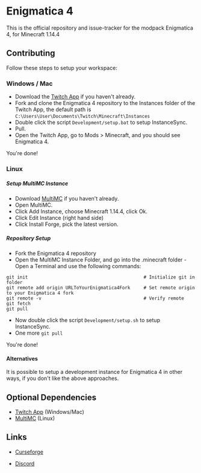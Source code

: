 # Enigmatica 4

This is the official repository and issue-tracker for the modpack Enigmatica 4, for Minecraft 1.14.4

## Contributing

Follow these steps to setup your workspace:

### Windows / Mac
* Download the [Twitch App](https://www.twitch.tv/downloads) if you haven't already.
* Fork and clone the Enigmatica 4 repository to the Instances folder of the Twitch App, the default path is `C:\Users\User\Documents\Twitch\Minecraft\Instances`
* Double click the script `Development/setup.bat` to setup InstanceSync.
* Pull.
* Open the Twitch App, go to Mods > Minecraft, and you should see Enigmatica 4.

You're done!

### Linux
##### Setup MultiMC Instance
* Download [MultiMC](https://multimc.org/#Download) if you haven't already.
* Open MultiMC.
* Click Add Instance, choose Minecraft 1.14.4, click Ok.
* Click Edit Instance (right hand side)
* Click Install Forge, pick the latest version.

##### Repository Setup
* Fork the Enigmatica 4 repository
* Open the MultiMC Instance Folder, and go into the .minecraft folder - Open a Terminal and use the following commands:
```
git init                                           # Initialize git in folder
git remote add origin URLToYourEnigmatica4Fork     # Set remote origin to your Enigmatica 4 fork
git remote -v                                      # Verify remote
git fetch
git pull
```
* Now double click the script `Development/setup.sh` to setup InstanceSync.
* One more `git pull`

You're done!

#### Alternatives
It is possible to setup a development instance for Enigmatica 4 in other ways, if you don't like the above approaches.

## Optional Dependencies
* [Twitch App](https://www.twitch.tv/downloads) (Windows/Mac)
* [MultiMC](https://multimc.org/#Download) (Linux)

## Links

* [Curseforge](https://minecraft.curseforge.com/projects/enigmatica4)

* [Discord](https://discord.gg/HnWNd7X)

